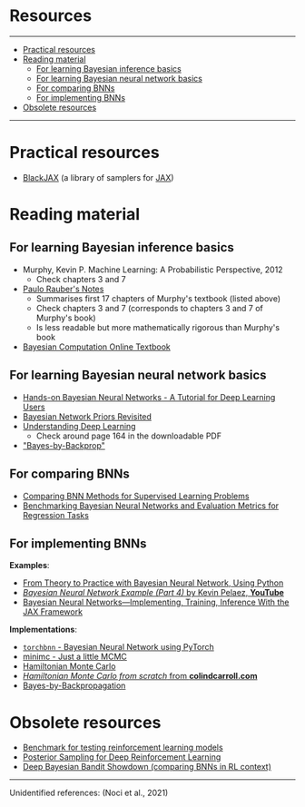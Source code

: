 <h1> Resources </h1>

---

- [Practical resources](#practical-resources)
- [Reading material](#reading-material)
  - [For learning Bayesian inference basics](#for-learning-bayesian-inference-basics)
  - [For learning Bayesian neural network basics](#for-learning-bayesian-neural-network-basics)
  - [For comparing BNNs](#for-comparing-bnns)
  - [For implementing BNNs](#for-implementing-bnns)
- [Obsolete resources](#obsolete-resources)

---

# Practical resources
- [BlackJAX](https://github.com/blackjax-devs/blackjax) (a library of samplers for [JAX](https://github.com/google/jax))

# Reading material
## For learning Bayesian inference basics
- Murphy, Kevin P. Machine Learning: A Probabilistic Perspective, 2012
    - Check chapters 3 and 7
- [Paulo Rauber's Notes](https://www.paulorauber.com/files/notes/machine_learning.pdf)
    - Summarises first 17 chapters of Murphy's textbook (listed above)
    - Check chapters 3 and 7 (corresponds to chapters 3 and 7 of Murphy's book)
    - Is less readable but more mathematically rigorous than Murphy's book
- [Bayesian Computation Online Textbook](https://bayesiancomputationbook.com/welcome.html)

## For learning Bayesian neural network basics
- [Hands-on Bayesian Neural Networks - A Tutorial for Deep Learning Users](https://arxiv.org/pdf/2007.06823.pdf)
- [Bayesian Network Priors Revisited](https://arxiv.org/pdf/2102.06571)
- [Understanding Deep Learning](https://udlbook.github.io/udlbook)
    - Check around page 164 in the downloadable PDF
- ["Bayes-by-Backprop"](https://medium.com/neuralspace/probabilistic-deep-learning-bayes-by-backprop-c4a3de0d9743)

## For comparing BNNs
- [Comparing BNN Methods for Supervised Learning Problems](https://www.alignmentforum.org/posts/79eegMp3EBs8ptFqa/neural-uncertainty-estimation-review-article-for-alignment)
- [Benchmarking Bayesian Neural Networks and Evaluation Metrics for Regression Tasks](https://arxiv.org/pdf/2206.06779.pdf)

## For implementing BNNs
**Examples**:

- [From Theory to Practice with Bayesian Neural Network, Using Python](https://towardsdatascience.com/from-theory-to-practice-with-bayesian-neural-network-using-python-9262b611b825)
- [_Bayesian Neural Network Example (Part 4)_ by Kevin Pelaez, **YouTube**](https://www.youtube.com/watch?v=3oo1GVeFDi0)
- [Bayesian Neural Networks—Implementing, Training, Inference With the JAX Framework](https://neptune.ai/blog/bayesian-neural-networks-with-jax)

**Implementations**:

- [`torchbnn` - Bayesian Neural Network using PyTorch](https://github.com/Harry24k/bayesian-neural-network-pytorch)
- [minimc - Just a little MCMC](https://github.com/ColCarroll/minimc)
- [Hamiltonian Monte Carlo](https://github.com/LoicRaillon/hamiltonian-monte-carlo)
- [_Hamiltonian Monte Carlo from scratch_ from **colindcarroll.com**](https://colindcarroll.com/2019/04/11/hamiltonian-monte-carlo-from-scratch/)
- [Bayes-by-Backpropagation](https://github.com/HIPS/autograd/blob/master/examples/bayesian_neural_net.py)

# Obsolete resources
- [Benchmark for testing reinforcement learning models](https://michelangeloconserva.github.io/Colosseum/mds/intro.html)
- [Posterior Sampling for Deep Reinforcement Learning](https://arxiv.org/pdf/2305.00477.pdf)
- [Deep Bayesian Bandit Showdown (comparing BNNs in RL context)](https://arxiv.org/pdf/1802.09127.pdf)

---

Unidentified references: (Noci et al., 2021)

